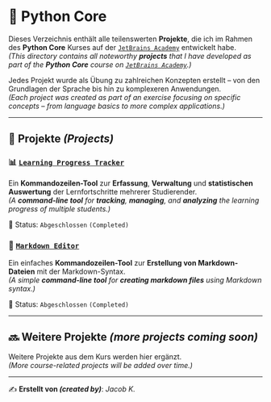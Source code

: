 # 🐍 Python Core

Dieses Verzeichnis enthält alle teilenswerten **Projekte**, die ich im Rahmen des **Python Core** Kurses auf der [`JetBrains Academy`](https://www.jetbrains.com/academy/) entwickelt habe.  
*(This directory contains all noteworthy **projects** that I have developed as part of the **Python Core** course on [`JetBrains Academy`](https://www.jetbrains.com/academy/).)*

Jedes Projekt wurde als Übung zu zahlreichen Konzepten erstellt – von den Grundlagen der Sprache bis hin zu komplexeren Anwendungen.  
*(Each project was created as part of an exercise focusing on specific concepts – from language basics to more complex applications.)*

---

## 📂 Projekte *(Projects)*

### 📊 [`Learning Progress Tracker`](Learning%20Progress%20Tracker)  
Ein **Kommandozeilen-Tool** zur **Erfassung**, **Verwaltung** und **statistischen Auswertung** der Lernfortschritte mehrerer Studierender.  
*(A **command-line tool** for **tracking**, **managing**, and **analyzing** the learning progress of multiple students.)*

🚥 Status: `Abgeschlossen` `(Completed)`  
  

### 📝 [`Markdown Editor`](Markdown%20Editor)
Ein einfaches **Kommandozeilen-Tool** zur **Erstellung von Markdown-Dateien** mit der Markdown-Syntax.  
*(A simple **command-line tool** for **creating markdown files** using Markdown syntax.)*

🚥 Status: `Abgeschlossen` `(Completed)`  

---

## 🔜 Weitere Projekte *(more projects coming soon)*

Weitere Projekte aus dem Kurs werden hier ergänzt.  
*(More course-related projects will be added over time.)*

---

✍️ **Erstellt von *(created by)***: *Jacob K.*  
